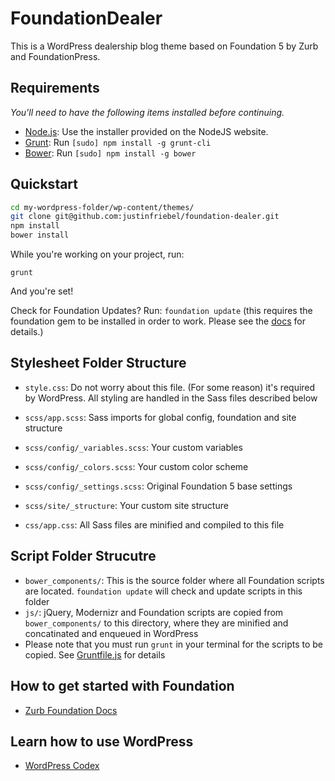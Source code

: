 # FoundationDealer

This is a WordPress dealership blog theme based on Foundation 5 by Zurb and FoundationPress.

## Requirements

*You'll need to have the following items installed before continuing.*

  * [Node.js](http://nodejs.org): Use the installer provided on the NodeJS website.
  * [Grunt](http://gruntjs.com/): Run `[sudo] npm install -g grunt-cli`
  * [Bower](http://bower.io): Run `[sudo] npm install -g bower`

## Quickstart

```bash
cd my-wordpress-folder/wp-content/themes/
git clone git@github.com:justinfriebel/foundation-dealer.git
npm install
bower install
```

While you're working on your project, run:

`grunt`

And you're set!

Check for Foundation Updates? Run:
`foundation update` 
(this requires the foundation gem to be installed in order to work. Please see the [docs](http://foundation.zurb.com/docs/sass.html) for details.)


## Stylesheet Folder Structure

  * `style.css`: Do not worry about this file. (For some reason) it's required by WordPress. All styling are handled in the Sass files described below

  * `scss/app.scss`: Sass imports for global config, foundation and site structure

  * `scss/config/_variables.scss`: Your custom variables
  * `scss/config/_colors.scss`: Your custom color scheme
  * `scss/config/_settings.scss`: Original Foundation 5 base settings

  * `scss/site/_structure`: Your custom site structure

  * `css/app.css`: All Sass files are minified and compiled to this file

## Script Folder Strucutre
  
  * `bower_components/`: This is the source folder where all Foundation scripts are located. `foundation update` will check and update scripts in this folder
  * `js/`: jQuery, Modernizr and Foundation scripts are copied from `bower_components/` to this directory, where they are minified and concatinated and enqueued in WordPress
  * Please note that you must run `grunt` in your terminal for the scripts to be copied. See [Gruntfile.js](https://github.com/olefredrik/FoundationPress/blob/master/Gruntfile.js) for details

## How to get started with Foundation

* [Zurb Foundation Docs](http://foundation.zurb.com/docs/)

## Learn how to use WordPress

* [WordPress Codex](http://codex.wordpress.org/)
